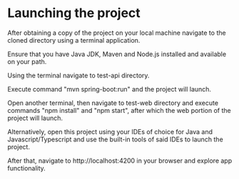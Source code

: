 # Launching the project

After obtaining a copy of the project on your local machine navigate to the cloned directory using a terminal application.

Ensure that you have Java JDK, Maven and Node.js installed and available on your path.

Using the terminal navigate to test-api directory.

Execute command "mvn spring-boot:run" and the project will launch.

Open another terminal, then navigate to test-web directory and execute commands "npm install" and "npm start", after which the web portion of the project will launch.

Alternatively, open this project using your IDEs of choice for Java and Javascript/Typescript and use the built-in tools of said IDEs to launch the project.

After that, navigate to http://localhost:4200 in your browser and explore app functionality. 
